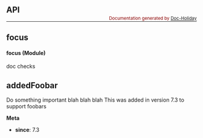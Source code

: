 
## API
<span style="float:right; margin-top:-15px; font-size:smaller; color:darkred;">Documentation generated by <a href=https://tremho.github.io/docholiday/>Doc-Holiday</a></span>

 ---------

## focus

#### focus (Module)

doc checks

## addedFoobar

Do something important
blah blah blah
This was added in version 7.3 to support foobars

**Meta**

-   **since**: 7.3

[1]: #focus

[2]: #focus-module

[3]: #addedfoobar
